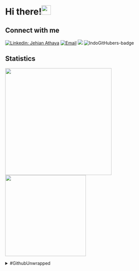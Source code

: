# Hi there!<img src="https://media.giphy.com/media/hvRJCLFzcasrR4ia7z/giphy.gif" width="30">

## Connect with me

[![Linkedin: Jehian Athaya](https://img.shields.io/badge/-Jehian%20Athaya-blue?style=flat-square&logo=Linkedin&logoColor=white&link=https://www.linkedin.com/in/jehianth/)](https://www.linkedin.com/in/jehianth/)
<a href="mailto:sendomoka0@gmail.com"><img alt="Email" src="https://img.shields.io/badge/Email-sendomoka0-blue?style=flat-square&logo=email"></a>
[![](https://komarev.com/ghpvc/?username=sendomoka&color=blue&label=Profile%20Views)](https://github.com/sendomoka/sendomoka)
![IndoGitHubers-badge](https://indogithubers-badge.vercel.app/badge?username=sendomoka&style=social)

## Statistics

<span><img width="340" src="https://github-readme-stats.vercel.app/api?username=sendomoka&show_icons=true" /></span>
<span><img width="258" src="https://github-readme-stats.vercel.app/api/top-langs/?username=sendomoka&layout=compact&langs_count=6" /></span>

<details>
  <summary>#GithubUnwrapped</summary>

  https://github.com/jehianth/jehianth/assets/55863992/cd0dd9d8-7757-4f95-a267-6af571d00a2d

  https://github.com/remotion-dev/github-unwrapped-2023
</details>
